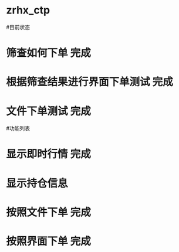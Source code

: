 # zrhx_ctp

#目前状态
#   筛查如何下单 完成
#   根据筛查结果进行界面下单测试  完成
#   文件下单测试 完成




#功能列表
#   显示即时行情 完成
#   显示持仓信息

#   按照文件下单 完成
#   按照界面下单 完成

